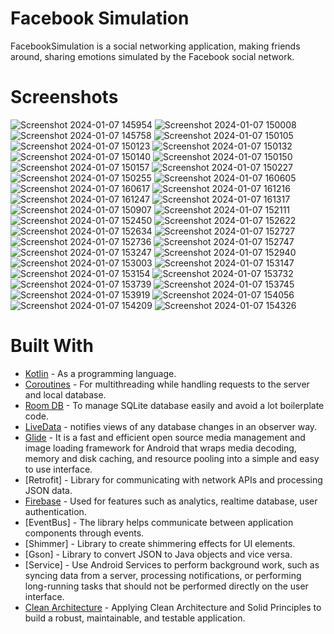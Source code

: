 # Facebook Simulation
FacebookSimulation is a social networking application, making friends around, sharing emotions simulated by the Facebook social network.

# Screenshots
![Screenshot 2024-01-07 145954](https://github.com/TanPhoi/FacebookSimulation/assets/155867278/f67c37c5-3f01-4bf8-bc92-cf8020eebea2)
![Screenshot 2024-01-07 150008](https://github.com/TanPhoi/FacebookSimulation/assets/155867278/624a86c3-ea7b-4c78-a3b9-d552764a8a9a)
![Screenshot 2024-01-07 145758](https://github.com/TanPhoi/FacebookSimulation/assets/155867278/0ccfb03e-a536-47ae-bda3-7a58c39678ab)
![Screenshot 2024-01-07 150105](https://github.com/TanPhoi/FacebookSimulation/assets/155867278/1230b3c4-1b70-4571-8018-2351a5d958d8)
![Screenshot 2024-01-07 150123](https://github.com/TanPhoi/FacebookSimulation/assets/155867278/fd4ab9d1-41d7-4468-b493-36800bd14899)
![Screenshot 2024-01-07 150132](https://github.com/TanPhoi/FacebookSimulation/assets/155867278/9c8d069c-3053-4764-b929-ef69e379387c)
![Screenshot 2024-01-07 150140](https://github.com/TanPhoi/FacebookSimulation/assets/155867278/4daa8059-a86f-4e46-bd15-52f2ccd939bd)
![Screenshot 2024-01-07 150150](https://github.com/TanPhoi/FacebookSimulation/assets/155867278/244cb859-0abf-4fcc-b12e-e89d11354559)
![Screenshot 2024-01-07 150157](https://github.com/TanPhoi/FacebookSimulation/assets/155867278/030c6391-439b-4326-9719-ac54cc6a011b)
![Screenshot 2024-01-07 150227](https://github.com/TanPhoi/FacebookSimulation/assets/155867278/69e4b561-6ce4-4874-b8e3-be5f796c248d)
![Screenshot 2024-01-07 150255](https://github.com/TanPhoi/FacebookSimulation/assets/155867278/0b3bffa5-7f95-4b95-a011-15b61781f8e3)
![Screenshot 2024-01-07 160605](https://github.com/TanPhoi/FacebookSimulation/assets/155867278/fe7555f8-0481-42ce-8dcc-f361a7b39267)
![Screenshot 2024-01-07 160617](https://github.com/TanPhoi/FacebookSimulation/assets/155867278/4ece2f0c-e978-4c64-aabb-e5d7fd8b7611)
![Screenshot 2024-01-07 161216](https://github.com/TanPhoi/FacebookSimulation/assets/155867278/0225cbaa-0a0b-4405-ab25-322cf82e8c6e)
![Screenshot 2024-01-07 161247](https://github.com/TanPhoi/FacebookSimulation/assets/155867278/9d398888-53c6-4540-a110-23b08a7064b6)
![Screenshot 2024-01-07 161317](https://github.com/TanPhoi/FacebookSimulation/assets/155867278/4b6262b3-7a10-40e6-8611-114c06c5a994)
![Screenshot 2024-01-07 150907](https://github.com/TanPhoi/FacebookSimulation/assets/155867278/39984d40-645a-4928-9191-9994aae37de7)
![Screenshot 2024-01-07 152111](https://github.com/TanPhoi/FacebookSimulation/assets/155867278/7cedf05c-e9b9-459b-9c3f-f1095de1c9a1)
![Screenshot 2024-01-07 152450](https://github.com/TanPhoi/FacebookSimulation/assets/155867278/27a05d2f-4172-4901-9dd0-aa8b76435a7c)
![Screenshot 2024-01-07 152622](https://github.com/TanPhoi/FacebookSimulation/assets/155867278/cf9a3e56-4d19-45f5-9aac-cd6a8f42ad09)
![Screenshot 2024-01-07 152634](https://github.com/TanPhoi/FacebookSimulation/assets/155867278/9b8cf5d3-8227-4a51-8ad1-b6c7ff2bead4)
![Screenshot 2024-01-07 152727](https://github.com/TanPhoi/FacebookSimulation/assets/155867278/30eea1b1-b741-44b1-9c67-749aa9bd5e35)
![Screenshot 2024-01-07 152736](https://github.com/TanPhoi/FacebookSimulation/assets/155867278/ec006c54-9f8e-4e33-9920-9d00767db791)
![Screenshot 2024-01-07 152747](https://github.com/TanPhoi/FacebookSimulation/assets/155867278/76ce8f19-f5f3-44a5-84d4-feeebd0258ad)
![Screenshot 2024-01-07 153247](https://github.com/TanPhoi/FacebookSimulation/assets/155867278/a37c31a4-87e4-4319-919d-35a1058c889f)
![Screenshot 2024-01-07 152940](https://github.com/TanPhoi/FacebookSimulation/assets/155867278/93c4b7cc-ca86-4c24-830c-98b40b694cd4)
![Screenshot 2024-01-07 153003](https://github.com/TanPhoi/FacebookSimulation/assets/155867278/cf49fb9c-24f8-43e9-8c91-e2a2606606cb)
![Screenshot 2024-01-07 153147](https://github.com/TanPhoi/FacebookSimulation/assets/155867278/1c7819a9-6f0d-4a94-9c50-e581d20779c1)
![Screenshot 2024-01-07 153154](https://github.com/TanPhoi/FacebookSimulation/assets/155867278/0269edf3-8eb9-4209-b5a5-e40f9f5c08fc)
![Screenshot 2024-01-07 153732](https://github.com/TanPhoi/FacebookSimulation/assets/155867278/d4b712ec-2711-47a3-8415-41e881151216)
![Screenshot 2024-01-07 153739](https://github.com/TanPhoi/FacebookSimulation/assets/155867278/6bf2f982-d071-4508-a0b8-62d890855a8a)
![Screenshot 2024-01-07 153745](https://github.com/TanPhoi/FacebookSimulation/assets/155867278/4d6a7772-6df2-42ae-a9ed-859ba3f705d2)
![Screenshot 2024-01-07 153919](https://github.com/TanPhoi/FacebookSimulation/assets/155867278/01733326-aaa0-4380-bdb0-ce3889daad11)
![Screenshot 2024-01-07 154056](https://github.com/TanPhoi/FacebookSimulation/assets/155867278/f2cb570b-413a-4054-9353-323c31a90570)
![Screenshot 2024-01-07 154209](https://github.com/TanPhoi/FacebookSimulation/assets/155867278/aa2a5353-a9ff-46c4-aecf-92f347ba63e8)
![Screenshot 2024-01-07 154326](https://github.com/TanPhoi/FacebookSimulation/assets/155867278/3ce75a8f-34b4-447f-96d2-d8419eb48977)

# Built With
- [Kotlin](https://kotlinlang.org/) - As a programming language.
- [Coroutines](https://developer.android.com/kotlin/coroutines) - For multithreading while handling requests to the server and local database.
- [Room DB](https://developer.android.com/training/data-storage/room) - To manage SQLite database easily and avoid a lot boilerplate code.
- [LiveData](https://developer.android.com/topic/libraries/architecture/livedata) - notifies views of any database changes in an observer way.
- [Glide](https://github.com/bumptech/glide) - It is a fast and efficient open source media management and image loading framework for Android that wraps media decoding, memory and disk caching, and resource pooling into a simple and easy to use interface.
- [Retrofit] - Library for communicating with network APIs and processing JSON data.
- [Firebase](https://firebase.google.com/) - Used for features such as analytics, realtime database, user authentication.
- [EventBus] - The library helps communicate between application components through events.
- [Shimmer] - Library to create shimmering effects for UI elements.
- [Gson] - Library to convert JSON to Java objects and vice versa.
- [Service] - Use Android Services to perform background work, such as syncing data from a server, processing notifications, or performing long-running tasks that should not be performed directly on the user interface.
- [Clean Architecture](https://www.raywenderlich.com/3595916-clean-architecture-tutorial-for-android-getting-started) - Applying Clean Architecture and Solid Principles to build a robust, maintainable, and testable application.
